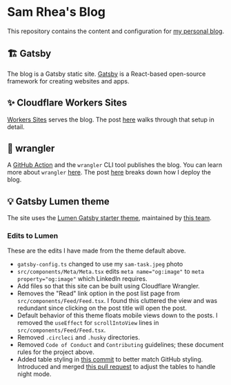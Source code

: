 # Sam Rhea's Blog

This repository contains the content and configuration for [my personal blog](https://blog.samrhea.com).

## 🏗️ Gatsby

The blog is a Gatsby static site. [Gatsby](https://www.gatsbyjs.com/) is a React-based open-source framework for creating websites and apps.

## ✨ Cloudflare Workers Sites

[Workers Sites](https://developers.cloudflare.com/workers/sites/) serves the blog. The post [here](https://blog.samrhea.com/posts/2020/migrate-blog-to-workers) walks through that setup in detail.

## 🤠 wrangler

A [GitHub Action](https://github.com/TownLake/blog-samrhea/tree/draft/2021-end-of-year/.github/workflows) and the `wrangler` CLI tool publishes the blog. You can learn more about `wrangler` [here](https://github.com/cloudflare/wrangler). The post [here](https://blog.samrhea.com/posts/2019/workers-github-deploy) breaks down how I deploy the blog.

## 💡 Gatsby Lumen theme

The site uses the [Lumen Gatsby starter theme](https://www.gatsbyjs.com/starters/alxshelepenok/gatsby-starter-lumen), maintained by [this team](https://github.com/alxshelepenok/gatsby-starter-lumen#contributors).

### Edits to Lumen
These are the edits I have made from the theme default above.

* `gatsby-config.ts` changed to use my `sam-task.jpeg` photo
* `src/components/Meta/Meta.tsx` edits `meta name="og:image"` to `meta property="og:image"` which LinkedIn requires.
* Add files so that this site can be built using Cloudflare Wrangler.
* Removes the "Read" link option in the post list page from `src/components/Feed/Feed.tsx`. I found this cluttered the view and was redundant since clicking on the post title will open the post.
* Default behavior of this theme floats mobile views down to the posts. I removed the `useEffect` for `scrollIntoView` lines in `src/components/Feed/Feed.tsx`.
* Removed `.circleci` and `.husky` directories.
* Removed `Code of Conduct` and `Contributing` guidelines; these document rules for the project above.
* Added table styling in [this commit](https://github.com/TownLake/blog-samrhea/commit/f0f08fdbc200f22b9d83c83f1dfaa771867fc78a) to better match GitHub styling. Introduced and merged [this pull request](https://github.com/TownLake/blog-samrhea/pull/119) to adjust the tables to handle night mode.
